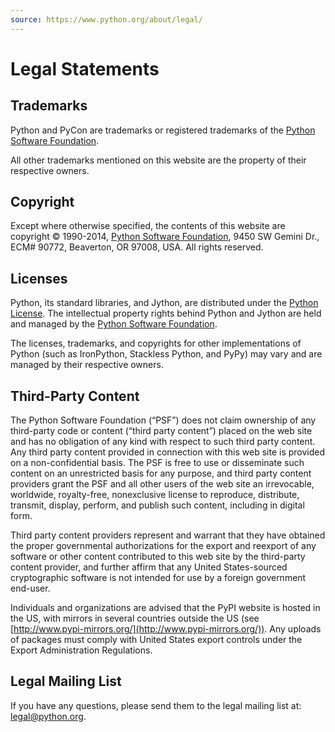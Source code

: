 ```yaml
---
source: https://www.python.org/about/legal/
---
```

# Legal Statements

## Trademarks

Python and PyCon are trademarks or registered trademarks of the 
[Python Software Foundation](https://python.org/psf/).

All other trademarks mentioned on this website are the property of their 
respective owners.

## Copyright

Except where otherwise specified, the contents of this website are
copyright © 1990-2014, [Python Software Foundation](https://python.org/psf/),
9450 SW Gemini Dr., ECM# 90772, Beaverton, OR 97008, USA.  All rights reserved.

## Licenses

Python, its standard libraries, and Jython, are distributed under the
[Python License](https://python.org/psf/licenser).
The intellectual property rights behind
Python and Jython are held and managed by the
[Python Software Foundation](https://python.org/psf/).

The licenses, trademarks, and copyrights for other implementations of Python
(such as IronPython, Stackless Python, and PyPy) may vary and are managed by
their respective owners.

## Third-Party Content

The Python Software Foundation (“PSF”) does not claim ownership of any
third-party code or content (“third party content”) placed on the web
site and has no obligation of any kind with respect to such third
party content. Any third party content provided in connection with
this web site is provided on a non-confidential basis. The PSF is free
to use or disseminate such content on an unrestricted basis for any
purpose, and third party content providers grant the PSF and all other
users of the web site an irrevocable, worldwide, royalty-free,
nonexclusive license to reproduce, distribute, transmit, display,
perform, and publish such content, including in digital form.

Third party content providers represent and warrant that they have
obtained the proper governmental authorizations for the export and
reexport of any software or other content contributed to this web site
by the third-party content provider, and further affirm that any
United States-sourced cryptographic software is not intended for use
by a foreign government end-user.

Individuals and organizations are advised that the PyPI website is hosted in
the US, with mirrors in several countries outside the US (see
[http://www.pypi-mirrors.org/](http://www.pypi-mirrors.org/)).
Any uploads of packages must comply
with United States export controls under the Export Administration
Regulations.

## Legal Mailing List

If you have any questions, please send them to the legal mailing list at:
legal@python.org.
